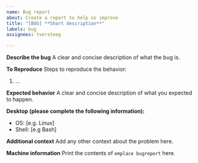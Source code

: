 ```yaml
---
name: Bug report
about: Create a report to help us improve
title: "[BUG] **Short description**"
labels: bug
assignees: tversteeg

---
```


**Describe the bug**
A clear and concise description of what the bug is.

**To Reproduce**
Steps to reproduce the behavior:
1. ...

**Expected behavior**
A clear and concise description of what you expected to happen.

**Desktop (please complete the following information):**
 - OS: [e.g. Linux]
 - Shell: [e.g Bash]

**Additional context**
Add any other context about the problem here.

**Machine information**
Print the contents of `emplace bugreport` here.
